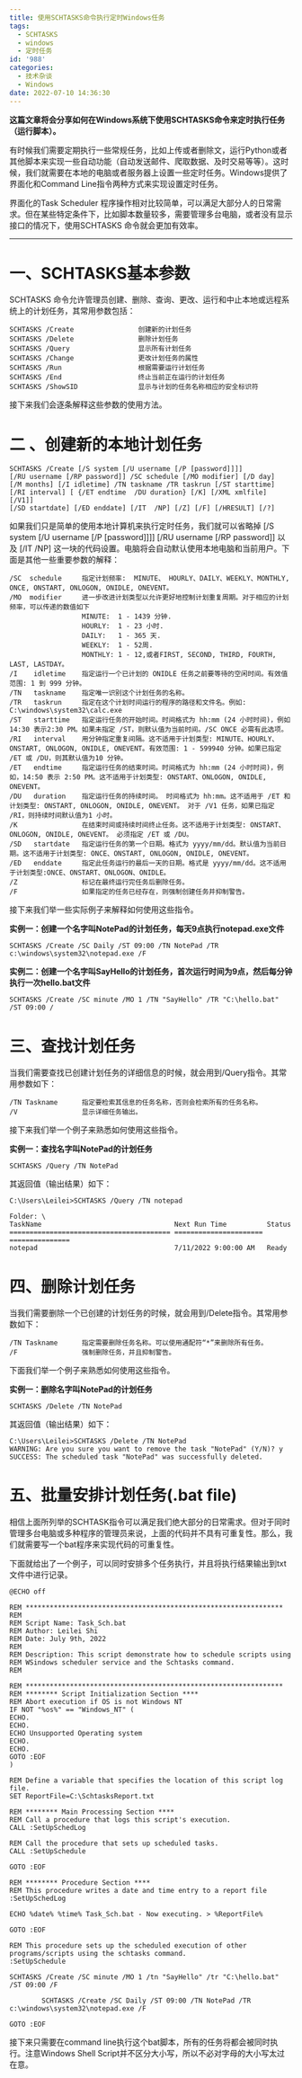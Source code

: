 ```yaml
---
title: 使用SCHTASKS命令执行定时Windows任务
tags:
  - SCHTASKS
  - windows
  - 定时任务
id: '988'
categories:
  - 技术杂谈
  - Windows
date: 2022-07-10 14:36:30
---
```


**这篇文章将会分享如何在Windows系统下使用SCHTASKS命令来定时执行任务（运行脚本）。**

有时候我们需要定期执行一些常规任务，比如上传或者删除文，运行Python或者其他脚本来实现一些自动功能（自动发送邮件、爬取数据、及时交易等等）。这时候，我们就需要在本地的电脑或者服务器上设置一些定时任务。Windows提供了界面化和Command Line指令两种方式来实现设置定时任务。

界面化的Task Scheduler 程序操作相对比较简单，可以满足大部分人的日常需求。但在某些特定条件下，比如脚本数量较多，需要管理多台电脑，或者没有显示接口的情况下，使用SCHTASKS 命令就会更加有效率。
<!-- more -->
* * *

# **一、SCHTASKS基本参数**

SCHTASKS 命令允许管理员创建、删除、查询、更改、运行和中止本地或远程系统上的计划任务，其常用参数包括：

```
SCHTASKS /Create                创建新的计划任务
SCHTASKS /Delete                删除计划任务
SCHTASKS /Query                 显示所有计划任务
SCHTASKS /Change                更改计划任务的属性
SCHTASKS /Run                   根据需要运行计划任务
SCHTASKS /End                   终止当前正在运行的计划任务
SCHTASKS /ShowSID               显示与计划的任务名称相应的安全标识符
```

接下来我们会逐条解释这些参数的使用方法。

# **二** **、创建新的本地计划任务**

```
SCHTASKS /Create [/S system [/U username [/P [password]]]]   
[/RU username [/RP password]] /SC schedule [/MO modifier] [/D day]   
[/M months] [/I idletime] /TN taskname /TR taskrun [/ST starttime]   
[/RI interval] [ {/ET endtime  /DU duration} [/K] [/XML xmlfile] [/V1]]   
[/SD startdate] [/ED enddate] [/IT  /NP] [/Z] [/F] [/HRESULT] [/?]
```

如果我们只是简单的使用本地计算机来执行定时任务，我们就可以省略掉 \[/S system \[/U username \[/P \[password\]\]\]\] \[/RU username \[/RP password\]\] 以及 \[/IT /NP\] 这一块的代码设置。电脑将会自动默认使用本地电脑和当前用户。下面是其他一些重要参数的解释：

```
/SC  schedule     指定计划频率:  MINUTE、 HOURLY、DAILY、WEEKLY、MONTHLY, ONCE, ONSTART, ONLOGON, ONIDLE, ONEVENT。
/MO  modifier     进一步改进计划类型以允许更好地控制计划重复周期。对于相应的计划频率，可以传递的数值如下
                  MINUTE:  1 - 1439 分钟.
                  HOURLY:  1 - 23 小时.
                  DAILY:   1 - 365 天.
                  WEEKLY:  1 - 52周.
                  MONTHLY: 1 - 12,或者FIRST, SECOND, THIRD, FOURTH, LAST, LASTDAY。
/I    idletime    指定运行一个已计划的 ONIDLE 任务之前要等待的空闲时间。有效值范围: 1 到 999 分钟。
/TN   taskname    指定唯一识别这个计划任务的名称。
/TR   taskrun     指定在这个计划时间运行的程序的路径和文件名。例如: C:\windows\system32\calc.exe    
/ST   starttime   指定运行任务的开始时间。时间格式为 hh:mm (24 小时时间)，例如 14:30 表示2:30 PM。如果未指定 /ST，则默认值为当前时间。/SC ONCE 必需有此选项。
/RI   interval    用分钟指定重复间隔。这不适用于计划类型: MINUTE、HOURLY、ONSTART, ONLOGON, ONIDLE, ONEVENT。有效范围: 1 - 599940 分钟。如果已指定 /ET 或 /DU，则其默认值为10 分钟。      
/ET   endtime     指定运行任务的结束时间。时间格式为 hh:mm (24 小时时间)，例如，14:50 表示 2:50 PM。这不适用于计划类型: ONSTART、ONLOGON, ONIDLE, ONEVENT。
/DU   duration    指定运行任务的持续时间。 时间格式为 hh:mm。这不适用于 /ET 和计划类型: ONSTART, ONLOGON, ONIDLE, ONEVENT。 对于 /V1 任务，如果已指定 /RI，则持续时间默认值为1 小时。
/K                在结束时间或持续时间终止任务。这不适用于计划类型: ONSTART、ONLOGON, ONIDLE, ONEVENT。 必须指定 /ET 或 /DU。
/SD   startdate   指定运行任务的第一个日期。格式为 yyyy/mm/dd。默认值为当前日期。这不适用于计划类型: ONCE、ONSTART, ONLOGON, ONIDLE, ONEVENT。
/ED   enddate     指定此任务运行的最后一天的日期。格式是 yyyy/mm/dd。这不适用于计划类型:ONCE、ONSTART、ONLOGON、ONIDLE。
/Z                标记在最终运行完任务后删除任务。
/F                如果指定的任务已经存在，则强制创建任务并抑制警告。
```

接下来我们举一些实际例子来解释如何使用这些指令。

**实例一：创建一个名字叫NotePad的计划任务，每天9点执行notepad.exe文件**

```
SCHTASKS /Create /SC Daily /ST 09:00 /TN NotePad /TR c:\windows\system32\notepad.exe /F
```

**实例二：创建一个名字叫SayHello的计划任务，首次运行时间为9点，然后每分钟执行一次hello.bat文件**

```
SCHTASKS /Create /SC minute /MO 1 /TN "SayHello" /TR "C:\hello.bat" /ST 09:00 /
```

# **三、查找计划任务**

当我们需要查找已创建计划任务的详细信息的时候，就会用到/Query指令。其常用参数如下：

```
/TN Taskname      指定要检索其信息的任务名称，否则会检索所有的任务名称。
/V                显示详细任务输出。
```

接下来我们举一个例子来熟悉如何使用这些指令。

**实例一：查找名字叫NotePad的计划任务**

```
SCHTASKS /Query /TN NotePad
```

其返回值（输出结果）如下：

```
C:\Users\Leilei>SCHTASKS /Query /TN notepad

Folder: \
TaskName                                 Next Run Time          Status
======================================== ====================== ===============
notepad                                  7/11/2022 9:00:00 AM   Ready
```

# **四、删除计划任务**

当我们需要删除一个已创建的计划任务的时候，就会用到/Delete指令。其常用参数如下：

```
/TN Taskname      指定需要删除任务名称。可以使用通配符“*”来删除所有任务。
/F                强制删除任务，并且抑制警告。
```

下面我们举一个例子来熟悉如何使用这些指令。

**实例一：删除名字叫NotePad的计划任务**

```
SCHTASKS /Delete /TN NotePad
```

其返回值（输出结果）如下：

```
C:\Users\Leilei>SCHTASKS /Delete /TN NotePad
WARNING: Are you sure you want to remove the task "NotePad" (Y/N)? y
SUCCESS: The scheduled task "NotePad" was successfully deleted.
```

# **五、批量安排计划任务(.bat file)**

相信上面所列举的SCHTASK指令可以满足我们绝大部分的日常需求。但对于同时管理多台电脑或多种程序的管理员来说，上面的代码并不具有可重复性。那么，我们就需要写一个bat程序来实现代码的可重复性。

下面就给出了一个例子，可以同时安排多个任务执行，并且将执行结果输出到txt文件中进行记录。

```
@ECHO off

REM ****************************************************************
REM
REM Script Name: Task_Sch.bat
REM Author: Leilei Shi
REM Date: July 9th, 2022
REM
REM Description: This script demonstrate how to schedule scripts using
REM WSindows scheduler service and the Schtasks command.
REM

REM ****************************************************************
REM ******** Script Initialization Section ****
REM Abort execution if OS is not Windows NT
IF NOT "%os%" == "Windows_NT" (
ECHO.
ECHO.
ECHO Unsupported Operating system
ECHO.
ECHO.
GOTO :EOF
)

REM Define a variable that specifies the location of this script log file.
SET ReportFile=C:\SchtasksReport.txt

REM ******** Main Processing Section ****
REM Call a procedure that logs this script's execution.
CALL :SetUpSchedLog

REM Call the procedure that sets up scheduled tasks.
CALL :SetUpSchedule

GOTO :EOF

REM ******** Procedure Section ****
REM This procedure writes a date and time entry to a report file
:SetUpSchedLog

ECHO %date% %time% Task_Sch.bat - Now executing. > %ReportFile%

GOTO :EOF

REM This procedure sets up the scheduled execution of other programs/scripts using the schtasks command.
:SetUpSchedule

SCHTASKS /Create /SC minute /MO 1 /tn "SayHello" /tr "C:\hello.bat" /ST 09:00 /F

        SCHTASKS /Create /SC Daily /ST 09:00 /TN NotePad /TR c:\windows\system32\notepad.exe /F

GOTO :EOF
```

接下来只需要在command line执行这个bat脚本，所有的任务将都会被同时执行。注意Windows Shell Script并不区分大小写，所以不必对字母的大小写太过在意。